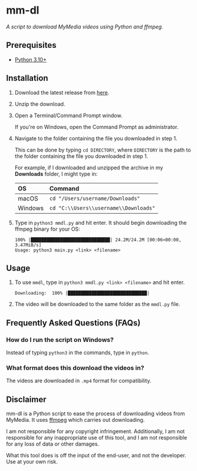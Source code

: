 # mm-dl
*A script to download MyMedia videos using Python and ffmpeg.*

## Prerequisites
- [Python 3.10+](https://www.python.org/downloads/)

## Installation
1. Download the latest release from [here](https://github.com/ashenafee/mm-dl/archive/refs/heads/master.zip).
2. Unzip the download.
3. Open a Terminal/Command Prompt window.

    If you're on Windows, open the Command Prompt as administrator.

4. Navigate to the folder containing the file you downloaded in step 1.

    This can be done by typing `cd DIRECTORY`, where `DIRECTORY` is the path to the folder containing the file you downloaded in step 1.

    For example, if I downloaded and unzipped the archive in my **Downloads** folder, I might type in:
    
    | OS      | Command                               |
    |:--------|:--------------------------------------|
    | macOS   | `cd "/Users/username/Downloads"`      |
    | Windows | `cd "C:\\Users\\username\\Downloads"` |

5. Type in `python3 mmdl.py` and hit enter. It should begin downloading the ffmpeg binary for your OS:

    ```
    100% |██████████████████████████████| 24.2M/24.2M [00:06<00:00, 3.47MiB/s]
    Usage: python3 main.py <link> <filename>
    ```

## Usage
1. To use `mmdl`, type in `python3 mmdl.py <link> <filename>` and hit enter.
    ```
    Downloading:  100% |██████████████████████████████|
    ```
2. The video will be downloaded to the same folder as the ``mmdl.py`` file.

## Frequently Asked Questions (FAQs)

### How do I run the script on Windows?

Instead of typing `python3` in the commands, type in `python`.

### What format does this download the videos in?

The videos are downloaded in `.mp4` format for compatibility.

## Disclaimer
mm-dl is a Python script to ease the process of downloading videos from MyMedia. It uses [ffmpeg](https://ffmpeg.org) which carries out downloading.

I am not responsible for any copyright infringement. Additionally, I am not responsible for any inappropriate use of this tool, and I am not responsible for any loss of data or other damages.

What this tool does is off the input of the end-user, and not the developer. Use at your own risk.
